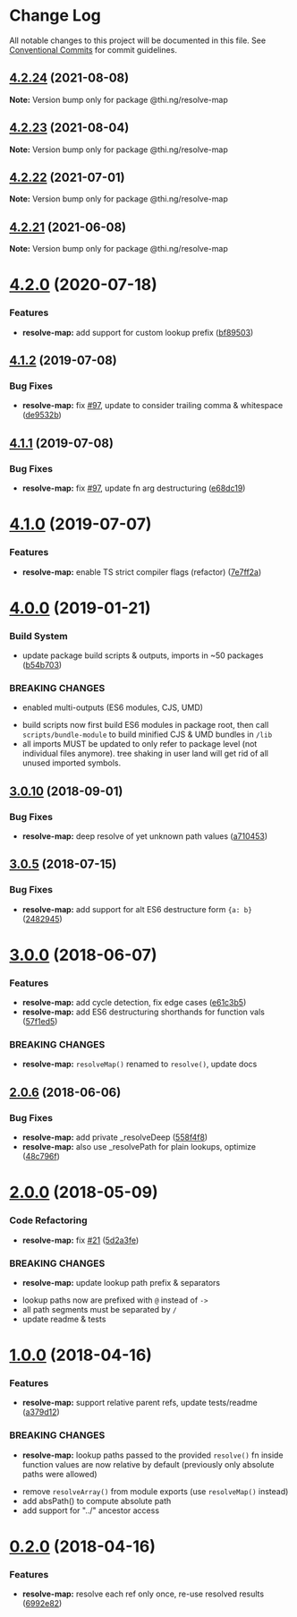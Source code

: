 # Change Log

All notable changes to this project will be documented in this file.
See [Conventional Commits](https://conventionalcommits.org) for commit guidelines.

## [4.2.24](https://github.com/thi-ng/umbrella/compare/@thi.ng/resolve-map@4.2.23...@thi.ng/resolve-map@4.2.24) (2021-08-08)

**Note:** Version bump only for package @thi.ng/resolve-map





## [4.2.23](https://github.com/thi-ng/umbrella/compare/@thi.ng/resolve-map@4.2.22...@thi.ng/resolve-map@4.2.23) (2021-08-04)

**Note:** Version bump only for package @thi.ng/resolve-map





## [4.2.22](https://github.com/thi-ng/umbrella/compare/@thi.ng/resolve-map@4.2.21...@thi.ng/resolve-map@4.2.22) (2021-07-01)

**Note:** Version bump only for package @thi.ng/resolve-map





## [4.2.21](https://github.com/thi-ng/umbrella/compare/@thi.ng/resolve-map@4.2.20...@thi.ng/resolve-map@4.2.21) (2021-06-08)

**Note:** Version bump only for package @thi.ng/resolve-map





# [4.2.0](https://github.com/thi-ng/umbrella/compare/@thi.ng/resolve-map@4.1.31...@thi.ng/resolve-map@4.2.0) (2020-07-18)


### Features

* **resolve-map:** add support for custom lookup prefix ([bf89503](https://github.com/thi-ng/umbrella/commit/bf89503424887018d120d3960d9d86a992c31c91))





## [4.1.2](https://github.com/thi-ng/umbrella/compare/@thi.ng/resolve-map@4.1.1...@thi.ng/resolve-map@4.1.2) (2019-07-08)

### Bug Fixes

* **resolve-map:** fix [#97](https://github.com/thi-ng/umbrella/issues/97), update to consider trailing comma & whitespace ([de9532b](https://github.com/thi-ng/umbrella/commit/de9532b))

## [4.1.1](https://github.com/thi-ng/umbrella/compare/@thi.ng/resolve-map@4.1.0...@thi.ng/resolve-map@4.1.1) (2019-07-08)

### Bug Fixes

* **resolve-map:** fix [#97](https://github.com/thi-ng/umbrella/issues/97), update fn arg destructuring ([e68dc19](https://github.com/thi-ng/umbrella/commit/e68dc19))

# [4.1.0](https://github.com/thi-ng/umbrella/compare/@thi.ng/resolve-map@4.0.12...@thi.ng/resolve-map@4.1.0) (2019-07-07)

### Features

* **resolve-map:** enable TS strict compiler flags (refactor) ([7e7ff2a](https://github.com/thi-ng/umbrella/commit/7e7ff2a))

# [4.0.0](https://github.com/thi-ng/umbrella/compare/@thi.ng/resolve-map@3.0.16...@thi.ng/resolve-map@4.0.0) (2019-01-21)

### Build System

* update package build scripts & outputs, imports in ~50 packages ([b54b703](https://github.com/thi-ng/umbrella/commit/b54b703))

### BREAKING CHANGES

* enabled multi-outputs (ES6 modules, CJS, UMD)

- build scripts now first build ES6 modules in package root, then call
  `scripts/bundle-module` to build minified CJS & UMD bundles in `/lib`
- all imports MUST be updated to only refer to package level
  (not individual files anymore). tree shaking in user land will get rid of
  all unused imported symbols.

<a name="3.0.10"></a>
## [3.0.10](https://github.com/thi-ng/umbrella/compare/@thi.ng/resolve-map@3.0.9...@thi.ng/resolve-map@3.0.10) (2018-09-01)

### Bug Fixes

* **resolve-map:** deep resolve of yet unknown path values ([a710453](https://github.com/thi-ng/umbrella/commit/a710453))

<a name="3.0.5"></a>
## [3.0.5](https://github.com/thi-ng/umbrella/compare/@thi.ng/resolve-map@3.0.4...@thi.ng/resolve-map@3.0.5) (2018-07-15)

### Bug Fixes

* **resolve-map:** add support for alt ES6 destructure form `{a: b}` ([2482945](https://github.com/thi-ng/umbrella/commit/2482945))

<a name="3.0.0"></a>
# [3.0.0](https://github.com/thi-ng/umbrella/compare/@thi.ng/resolve-map@2.0.6...@thi.ng/resolve-map@3.0.0) (2018-06-07)

### Features

* **resolve-map:** add cycle detection, fix edge cases ([e61c3b5](https://github.com/thi-ng/umbrella/commit/e61c3b5))
* **resolve-map:** add ES6 destructuring shorthands for function vals ([57f1ed5](https://github.com/thi-ng/umbrella/commit/57f1ed5))

### BREAKING CHANGES

* **resolve-map:** `resolveMap()` renamed to `resolve()`, update docs

<a name="2.0.6"></a>
## [2.0.6](https://github.com/thi-ng/umbrella/compare/@thi.ng/resolve-map@2.0.5...@thi.ng/resolve-map@2.0.6) (2018-06-06)

### Bug Fixes

* **resolve-map:** add private _resolveDeep ([558f4f8](https://github.com/thi-ng/umbrella/commit/558f4f8))
* **resolve-map:** also use _resolvePath for plain lookups, optimize ([48c796f](https://github.com/thi-ng/umbrella/commit/48c796f))

<a name="2.0.0"></a>
# [2.0.0](https://github.com/thi-ng/umbrella/compare/@thi.ng/resolve-map@1.0.5...@thi.ng/resolve-map@2.0.0) (2018-05-09)

### Code Refactoring

* **resolve-map:** fix [#21](https://github.com/thi-ng/umbrella/issues/21) ([5d2a3fe](https://github.com/thi-ng/umbrella/commit/5d2a3fe))

### BREAKING CHANGES

* **resolve-map:** update lookup path prefix & separators

- lookup paths now are prefixed with `@` instead of `->`
- all path segments must be separated by `/`
- update readme & tests

<a name="1.0.0"></a>
# [1.0.0](https://github.com/thi-ng/umbrella/compare/@thi.ng/resolve-map@0.2.0...@thi.ng/resolve-map@1.0.0) (2018-04-16)

### Features

* **resolve-map:** support relative parent refs, update tests/readme ([a379d12](https://github.com/thi-ng/umbrella/commit/a379d12))

### BREAKING CHANGES

* **resolve-map:** lookup paths passed to the provided `resolve()` fn
inside function values are now relative by default (previously only
absolute paths were allowed)

- remove `resolveArray()` from module exports
(use `resolveMap()` instead)
- add absPath() to compute absolute path
- add support for "../" ancestor access

<a name="0.2.0"></a>
# [0.2.0](https://github.com/thi-ng/umbrella/compare/@thi.ng/resolve-map@0.1.7...@thi.ng/resolve-map@0.2.0) (2018-04-16)

### Features

* **resolve-map:** resolve each ref only once, re-use resolved results ([6992e82](https://github.com/thi-ng/umbrella/commit/6992e82))
